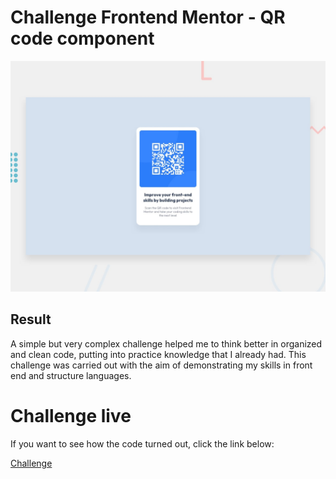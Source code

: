 # Challenge Frontend Mentor - QR code component

![Design preview for the QR code component coding challenge](./design/desktop-preview.jpg)

## Result

A simple but very complex challenge helped me to think better in organized and clean code, putting into practice knowledge that I already had. This challenge was carried out with the aim of demonstrating my skills in front end and structure languages.

# Challenge live

If you want to see how the code turned out, click the link below:

[Challenge](https://qr-code-frontmentor.netlify.app/)
